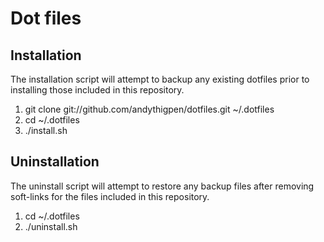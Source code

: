# Dot files

## Installation

The installation script will attempt to backup any existing dotfiles prior to 
installing those included in this repository.

1. git clone git://github.com/andythigpen/dotfiles.git ~/.dotfiles
2. cd ~/.dotfiles
3. ./install.sh

## Uninstallation

The uninstall script will attempt to restore any backup files after removing
soft-links for the files included in this repository.

1. cd ~/.dotfiles
2. ./uninstall.sh


